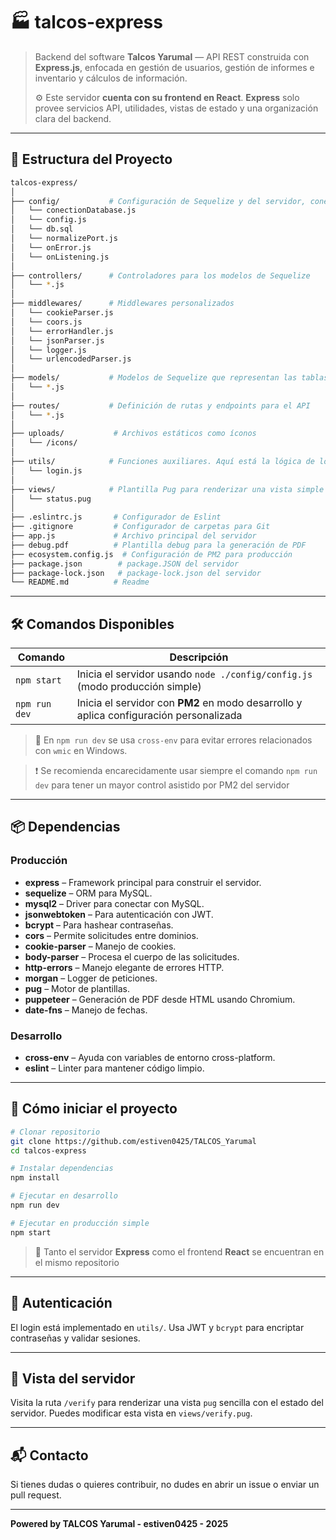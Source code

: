 # 🏭 talcos-express

> Backend del software **Talcos Yarumal** — API REST construida con **Express.js**, enfocada en gestión de usuarios, gestión de informes e inventario y cálculos de información.
>
> ⚙️ Este servidor **cuenta con su frontend en React**. **Express** solo provee servicios API, utilidades, vistas de estado y una organización clara del backend.

---

## 📁 Estructura del Proyecto

```bash
talcos-express/
│
├── config/           # Configuración de Sequelize y del servidor, conexión a la BD y arranque del servidor
│   └── conectionDatabase.js
│   └── config.js
│   └── db.sql
│   └── normalizePort.js
│   └── onError.js
│   └── onListening.js
│
├── controllers/      # Controladores para los modelos de Sequelize
│   └── *.js
│
├── middlewares/      # Middlewares personalizados
│   └── cookieParser.js
│   └── coors.js
│   └── errorHandler.js
│   └── jsonParser.js
│   └── logger.js
│   └── urlencodedParser.js
│
├── models/           # Modelos de Sequelize que representan las tablas de la base de datos
│   └── *.js
│
├── routes/           # Definición de rutas y endpoints para el API
│   └── *.js
│
├── uploads/           # Archivos estáticos como íconos
│   └── /icons/
│
├── utils/            # Funciones auxiliares. Aquí está la lógica de login y JWT.
│   └── login.js
│
├── views/            # Plantilla Pug para renderizar una vista simple del estado del servidor
│   └── status.pug
│
├── .eslintrc.js       # Configurador de Eslint
├── .gitignore         # Configurador de carpetas para Git
├── app.js             # Archivo principal del servidor
├── debug.pdf          # Plantilla debug para la generación de PDF
├── ecosystem.config.js  # Configuración de PM2 para producción
├── package.json        # package.JSON del servidor
├── package-lock.json   # package-lock.json del servidor
└── README.md          # Readme
```

---

## 🛠️ Comandos Disponibles

| Comando       | Descripción                                                                            |
|---------------|----------------------------------------------------------------------------------------|
| `npm start`   | Inicia el servidor usando `node ./config/config.js` (modo producción simple)           |
| `npm run dev` | Inicia el servidor con **PM2** en modo desarrollo y aplica configuración personalizada |

> 📌 En `npm run dev` se usa `cross-env` para evitar errores relacionados con `wmic` en Windows.

> ❗ Se recomienda encarecidamente usar siempre el comando `npm run dev` para tener un mayor control asistido por PM2 del servidor

---

## 📦 Dependencias

### Producción

- **express** – Framework principal para construir el servidor.
- **sequelize** – ORM para MySQL.
- **mysql2** – Driver para conectar con MySQL.
- **jsonwebtoken** – Para autenticación con JWT.
- **bcrypt** – Para hashear contraseñas.
- **cors** – Permite solicitudes entre dominios.
- **cookie-parser** – Manejo de cookies.
- **body-parser** – Procesa el cuerpo de las solicitudes.
- **http-errors** – Manejo elegante de errores HTTP.
- **morgan** – Logger de peticiones.
- **pug** – Motor de plantillas.
- **puppeteer** – Generación de PDF desde HTML usando Chromium.
- **date-fns** – Manejo de fechas.

### Desarrollo

- **cross-env** – Ayuda con variables de entorno cross-platform.
- **eslint** – Linter para mantener código limpio.

---

## 🚀 Cómo iniciar el proyecto

```bash
# Clonar repositorio
git clone https://github.com/estiven0425/TALCOS_Yarumal
cd talcos-express

# Instalar dependencias
npm install

# Ejecutar en desarrollo
npm run dev

# Ejecutar en producción simple
npm start
```

> 📌 Tanto el servidor **Express** como el frontend **React** se encuentran en el mismo repositorio

---

## 🔐 Autenticación

El login está implementado en `utils/`. Usa JWT y `bcrypt` para encriptar contraseñas y validar sesiones.

---

## 🧪 Vista del servidor

Visita la ruta `/verify` para renderizar una vista `pug` sencilla con el estado del servidor. Puedes modificar esta vista en `views/verify.pug`.

---

## 📬 Contacto

Si tienes dudas o quieres contribuir, no dudes en abrir un issue o enviar un pull request.

---

**Powered by TALCOS Yarumal - estiven0425 - 2025**
